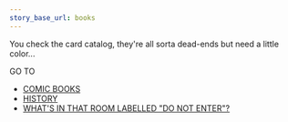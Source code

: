 ```yaml
---
story_base_url: books
---
```


You check the card catalog, they're all sorta dead-ends but need a little color...

GO TO
* [COMIC BOOKS](6)
* [HISTORY](7)
* [WHAT'S IN THAT ROOM LABELLED "DO NOT ENTER"?](8)